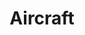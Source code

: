 ---
title: Aircraft
linktitle: Aircraft
description: Planes and other aicraft are on of my favourite subjects. I visited a few airshows and I reach for my camera every time an interesting object flies nearby.

---